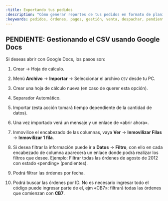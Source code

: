 ```yaml
---
:title: Exportando tus pedidos
:description: "Cómo generar reportes de tus pedidos en formato de planilla de cálculo."
:keywords: pedidos, órdenes, pagos, gestión, venta, despachar, pendiente, cerrada
---
```


## PENDIENTE: Gestionando el CSV usando Google Docs

Si deseas abrir con Google Docs, los pasos son:

1. Crear &rarr; Hoja de cálculo.
2. Menú **Archivo** &rarr; **Importar** &rarr; Seleccionar el archivo `CSV` desde
   tu PC.
3. Crear una hoja de cálculo nueva (en caso de querer esta opción).
4. Separador Automático.
5. Importar (esta acción tomará tiempo dependiente de la cantidad de datos).
6. Una vez importado verá un mensaje y un enlace de «abrir ahora».
7. Inmovilice el encabezado de las columnas, vaya **Ver** &rarr; **Inmovilizar
   Filas** &rarr; **Inmovilizar 1 fila**.
8. Si desea filtrar la información puede ir a **Datos** &rarr; **Filtro**,
   con ello en cada encabezado de columna aparecerá un enlace donde podrá
realizar los filtros que desee. Ejemplo: Filtrar todas las órdenes de agosto de
2012 con estado «pending» (pendientes).

5. Podrá filtrar las órdenes por fecha.
6. Podrá buscar las órdenes por ID. No es necesario ingresar todo el código
   puede ingresar parte de el, ejm «CB7»: filtrará todas las órdenes que
comienzan con **CB7**.
